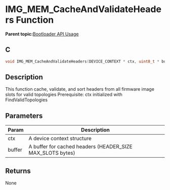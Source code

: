 # IMG\_MEM\_CacheAndValidateHeaders Function

**Parent topic:**[Bootloader API Usage](GUID-9B3F465C-7297-4547-B7C6-3AAABEB7E261.md)

## C

```c
void IMG_MEM_CacheAndValidateHeaders(DEVICE_CONTEXT * ctx, uint8_t * buffer);
```

## Description

This function cache, validate, and sort headers from all firmware image slots for valid topologies Prerequisite: ctx initialized with FindValidTopologies

## Parameters

|Param|Description|
|-----|-----------|
|ctx|A device context structure|
|buffer|A buffer for cached headers \(HEADER\_SIZE MAX\_SLOTS bytes\)|

## Returns

None

